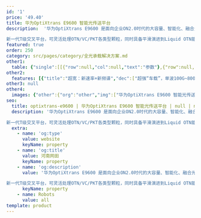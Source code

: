 ```yaml
---
id: '1'
price: '49.40'
title: 华为OptiXtrans E9600 智能光传送平台
description:  '华为OptiXtrans E9600 是面向企业ON2.0时代的大容量、智能化、融合光和电新一代增强型MS-OTN平台。

新一代T级交叉平台，可灵活处理OTN/VC/PKT各类型颗粒，同时具备平滑演进到Liquid OTN能力。高集成、低功耗，支持100M~400GE任意速率业务接入，单波100G~800G按需调速。AI运维，实现网络的自动化驾驶，应对网络规模增长，运维压力。'
featured: true
order: 250
category: src/pages/category/全光承载解决方案.md
other1: 
  table: {"single":[[{"row":null,"col":null,"text":"参数"},{"row":null,"col":null,"text":"华为OptiXtrans E9612"},{"row":null,"col":null,"text":"华为OptiXtrans E9624"}],[{"row":null,"col":null,"text":"设备尺寸(单位：mm)"},{"row":null,"col":null,"text":"442 (宽) x 295 (深) x 347.2 (高) "},{"row":null,"col":null,"text":"442 (宽) x 295 (深) x 747.2 (高) "}],[{"row":null,"col":null,"text":"业务槽位"},{"row":null,"col":null,"text":"13"},{"row":null,"col":null,"text":"12/24"}],[{"row":null,"col":null,"text":"交叉类别"},{"row":null,"col":null,"text":"N/A"},{"row":null,"col":null,"text":"ODUk/PKT/VC统一交换 "}],[{"row":null,"col":null,"text":"交叉容量"},{"row":null,"col":null,"text":"N/A"},{"row":null,"col":null,"text":"1:1模式：\n4.8 Tbit/s ODUk\n4.8 Tbit/s PKT\n520 Gbit/s VC-4\n40 Gbit/s VC-3/VC-12\n480 Gbit/s 接口交叉容量\n1:3模式\n10 Tbit/s ODUk\n4 Tbit/s PKT\n520 Gbit/s VC-4\n40 Gbit/s VC-3/VC-12\n480 Gbit/s 接口交叉容量"}],[{"row":null,"col":null,"text":"波长间隔"},{"row":null,"col":"2","text":"48/60 波 100GHz固定间隔\n96/120 波 50GHz固定间隔\nFlex Grid 37.5 GHz ~ 400 GHz灵活调整"}],[{"row":null,"col":null,"text":"线路侧最大速率"},{"row":null,"col":"2","text":"100G/200G/400G/600G/800G"}],[{"row":null,"col":null,"text":"支持业务类型"},{"row":null,"col":"2","text":"SDH/SONET、以太网、SAN、OTN、视频、PDH业务（E1&TPS）"}],[{"row":null,"col":null,"text":"波长范围"},{"row":null,"col":"2","text":"DWDM：1524.50 nm～1572.06 nm (super C-band)\nCWDM：1471 nm～1611 nm (S+C+L Band)"}],[{"row":null,"col":null,"text":"供电方式"},{"row":null,"col":"2","text":" -48V DC/-60V DC"}]]}
other2:
  features: [{"title":"超宽：新速率+新频谱","dec":["超强“车载”，单波100G~800G可调；超宽“车道”，Super C 120波，可平滑到C+L，扩容到200波+，单纤容量48T+；光+电灵活调度，打造立体高速互联网络。"]},{"title":"极简：五合一统一平台","dec":["光/Ponder/OTN/VC/PKT 五合一，简化设备类型；OTN/VC/PKT业务统一调度、统一承载，简化网络层次，提升带宽利用率。"]},{"title":"智能：AI助运维，化被动为主动","dec":["基于SDN设计理念，构建和支撑虚拟化带宽运营服务，支撑波分网络向云时代的传送网转型，在线、智能、可视化及基于大数据故障预测，将被动响应转换为主动运维，提升服务质量，降低OPEX。"]}]
other3: null
other4:
  images: {"other":{"org":"other","img":["华为OptiXtrans E9600 智能光传送平台.webp"]}}
seo:
  title: optixtrans-e9600 | 华为OptiXtrans E9600 智能光传送平台 | null | null | 全光承载解决方案 | 企业光网络
  description: '华为OptiXtrans E9600 是面向企业ON2.0时代的大容量、智能化、融合光和电新一代增强型MS-OTN平台。

新一代T级交叉平台，可灵活处理OTN/VC/PKT各类型颗粒，同时具备平滑演进到Liquid OTN能力。高集成、低功耗，支持100M~400GE任意速率业务接入，单波100G~800G按需调速。AI运维，实现网络的自动化驾驶，应对网络规模增长，运维压力。'
  extra:
    - name: 'og:type'
      value: website
      keyName: property
    - name: 'og:title'
      value: 河南网田
      keyName: property
    - name: 'og:description'
      value: '华为OptiXtrans E9600 是面向企业ON2.0时代的大容量、智能化、融合光和电新一代增强型MS-OTN平台。

新一代T级交叉平台，可灵活处理OTN/VC/PKT各类型颗粒，同时具备平滑演进到Liquid OTN能力。高集成、低功耗，支持100M~400GE任意速率业务接入，单波100G~800G按需调速。AI运维，实现网络的自动化驾驶，应对网络规模增长，运维压力。'
      keyName: property
    - name: Robots
      value: all
template: product
---
```

